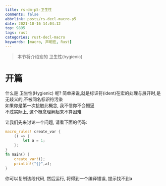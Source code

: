 ```yaml
---
title: rs-dm-p5-卫生性
comments: false
abbrlink: posts/rs-decl-macro-p5
date: 2021-10-16 14:04:12
top: 9895
tags: rust
categories: rust-decl-macro
keywords: [macro, 声明宏, Rust]
---
```

> 本节将介绍宏的 卫生性(hygienic)
<!-- more -->
# 开篇
什么是 卫生性(Hygienic) 呢?
简单来说,就是标识符(ident)在宏的处理与展开时,是无歧义的,不被同名标识符污染  
如果你是第一次接触此概念, 我不信你不会懵逼  
不过实际上, 这个概念理解起来不算困难  

让我们先来讨论一个问题, 请看下面的代码:
```rust
macro_rules! create_var {
	() => {
		let a = 1;
	};
}
fn main() {
	create_var!();
	println!("{}",a);
}
```
你可以复制该段代码, 然后运行, 将得到一个编译错误, 提示找不到a  
